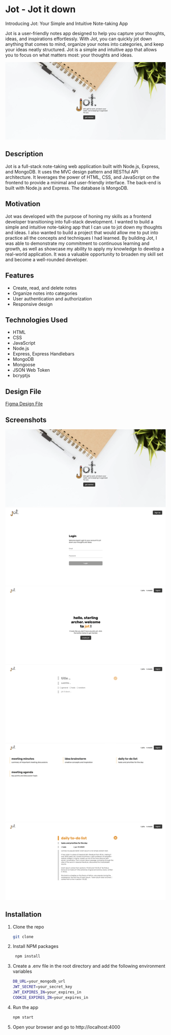 # Jot - Jot it down

Introducing Jot: Your Simple and Intuitive Note-taking App

Jot is a user-friendly notes app designed to help you capture your thoughts, ideas, and inspirations effortlessly. With Jot, you can quickly jot down anything that comes to mind, organize your notes into categories, and keep your ideas neatly structured. Jot is a simple and intuitive app that allows you to focus on what matters most: your thoughts and ideas.

![home page](/public/images/home.png)

## Description

Jot is a full-stack note-taking web application built with Node.js, Express, and MongoDB. It uses the MVC design pattern and RESTful API architecture. It leverages the power of HTML, CSS, and JavaScript on the frontend to provide a minimal and user-friendly interface. The back-end is built with Node.js and Express. The database is MongoDB.

## Motivation

Jot was developed with the purpose of honing my skills as a frontend developer transitioning into full-stack development. I wanted to build a simple and intuitive note-taking app that I can use to jot down my thoughts and ideas. I also wanted to build a project that would allow me to put into practice all the concepts and techniques I had learned. By building Jot, I was able to demonstrate my commitment to continuous learning and growth, as well as showcase my ability to apply my knowledge to develop a real-world application. It was a valuable opportunity to broaden my skill set and become a well-rounded developer.

## Features

- Create, read, and delete notes
- Organize notes into categories
- User authentication and authorization
- Responsive design

## Technologies Used

- HTML
- CSS
- JavaScript
- Node.js
- Express, Express Handlebars
- MongoDB
- Mongoose
- JSON Web Token
- bcryptjs

## Design File

[Figma Design File](https://www.figma.com/file/W3V45bWBNuW3P9yrhA4oOb/jot-notes?type=design&node-id=160%3A143&t=3Xdd5FOLE14G4Tps-1)

## Screenshots

![home page](/public/images/home.png)
![login page](/public/images/login.png)
![welcome page](/public/images/welcome.png)
![create page](/public/images/create.png)
![dashboard](/public/images/dashboard.png)
![details page](/public/images/details.png)

## Installation

1. Clone the repo

   ```sh
   git clone

   ```

2. Install NPM packages
   ```sh
    npm install
   ```
3. Create a .env file in the root directory and add the following environment variables

   ```sh
   DB_URL=your_mongodb_url
   JWT_SECRET=your_secret_key
   JWT_EXPIRES_IN=your_expires_in
   COOKIE_EXPIRES_IN=your_expires_in
   ```

4. Run the app
   ```sh
   npm start
   ```
5. Open your browser and go to http://localhost:4000
